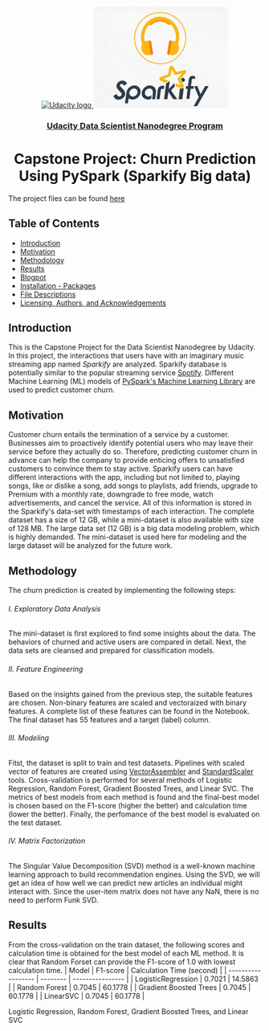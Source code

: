 <p align="center">
  <a href="https://www.udacity.com/">
    <img src='https://course_report_production.s3.amazonaws.com/rich/rich_files/rich_files/5511/s300/udacity-logo.png' alt="Udacity logo" height = 200px>
   </a>


  <a href="https://www.udacity.com/">
    <img src='https://github.com/AliRezghi90/Sparkify-Capstone_Big-Data-Modeling-with-Spark/blob/13975ca5ef5c3a1ca303608875b8e168b3aaf568/SpakifyLogo.jpg' alt="Spakify logo" height = 200px>
   </a>

</p>
<h3 align="center"><a href='https://www.udacity.com/course/data-scientist-nanodegree--nd025'>Udacity Data Scientist Nanodegree Program</a></h3>
<h1 align="center"> Capstone Project: Churn Prediction Using PySpark (Sparkify Big data) </h1>

The project files can be found [here](https://github.com/AliRezghi90/Sparkify-Capstone_Big-Data-Modeling-with-Spark.git) 

## Table of Contents
- [Introduction](#introduction)
- [Motivation](#motivation)
- [Methodology](#methodology)
- [Results](#results)
- [Blogpot](#blogpost)
- [Installation - Packages](#installation)
- [File Descriptions](#files)
- [Licensing, Authors, and Acknowledgements](#licensing)


## Introduction <a name="introduction"></a>
This is the Capstone Project for the Data Scientist Nanodegree by Udacity. In this project, the interactions that users have with an imaginary music streaming app named *Sparkify* are analyzed. Sparkify database is potentially similar to the popular streaming service [Spotify](https://open.spotify.com/). Different Machine Learning (ML) models of [PySpark's Machine Learning Library](https://spark.apache.org/mllib/) are used to predict customer churn.

## Motivation <a name="motivation"></a>
Customer churn entails the termination of a service by a customer. Businesses aim to proactively identify potential users who may leave their service before they actually do so. Therefore, predicting customer churn in advance can help the company to provide enticing offers to unsatisfied customers to convince them to stay active. 
Sparkify users can have different interactions with the app, including but not limited to, playing songs, like or dislike a song, add songs to playlists, add friends, upgrade to Premium with a monthly rate, downgrade to free mode, watch advertisements, and cancel the service. All of this information is stored in the Sparkify's data-set with timestamps of each interaction. The complete dataset has a size of 12 GB, while a mini-dataset is also available with size of 128 MB. The large data set (12 GB) is a big data modeling problem, which is highly demanded. The mini-dataset is used here for modeling and the large dataset will be analyzed for the future work. 


## Methodology <a name="methodology"></a>
The churn prediction is created by implementing the following steps:
###### I. Exploratory Data Analysis
The mini-dataset is first explored to find some insights about the data. The behaviors of churned and active users are compared in detail. Next, the data sets are cleansed and prepared for classification models.

###### II. Feature Engineering
Based on the insights gained from the previous step, the suitable features are chosen. Non-binary features are scaled and vectoraized with binary features. A complete list of these features can be found in the Notebook. The final dataset has 55 features and a target (label) column.

###### III. Modeling
Fitst, the dataset is split to train and test datasets. Pipelines with scaled vector of features are created using [VectorAssembler](https://spark.apache.org/docs/3.1.3/api/python/reference/api/pyspark.ml.feature.VectorAssembler.html) and [StandardScaler](https://spark.apache.org/docs/latest/api/python/reference/api/pyspark.ml.feature.StandardScaler.html) tools. Cross-validation is performed for several methods of Logistic Regression, Random Forest, Gradient Boosted Trees, and Linear SVC. The metrics of best models from each method is found and the final-best model is chosen based on the F1-score (higher the better) and calculation time (lower the better). Finally, the perfomance of the best model is evaluated on the test dataset.

###### IV. Matrix Factorization
The Singular Value Decomposition (SVD) method is a well-known machine learning approach to build recommendation engines. Using the SVD, we will get an idea of how well we can predict new articles an individual might interact with. Since the user-item matrix does not have any NaN, there is no need to perform Funk SVD. 


## Results <a name="results"></a>

From the cross-validation on the train dataset, the following scores and calculation time is obtained for the best model of each ML method. It is clear that Random Forset can provide the F1-score of 1.0 with lowest calculation time. 
| Model                  | F1-score | Calculation Time (second) |
| ------------------     | -------- | ----------------          |
| LogisticRegression     | 0.7021   | 14.5863                   |
| Random Forest          | 0.7045   | 60.1778                   |
| Gradient Boosted Trees | 0.7045   | 60.1778                   |
| LinearSVC              | 0.7045   | 60.1778                   |


Logistic Regression, Random Forest, Gradient Boosted Trees, and Linear SVC


